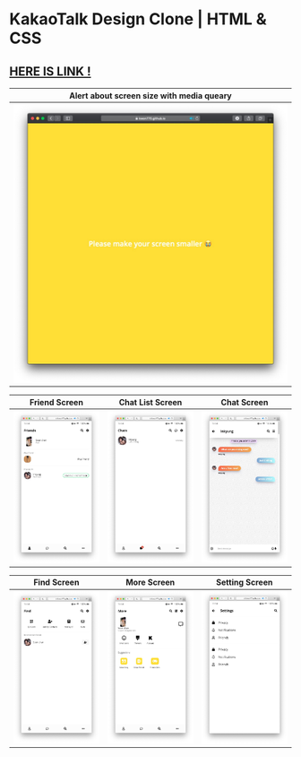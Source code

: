 # KakaoTalk Design Clone | HTML & CSS

## [HERE IS LINK !](https://kwon770.github.io/Kakao-Clone/friends.html)

| Alert about screen size with media queary |
| :---------------------------------------: |
|     ![](./images/SmallerPreview.jpg)      |

|          Friend Screen          |        Chat List Screen        |          Chat Screen          |
| :-----------------------------: | :----------------------------: | :---------------------------: |
| ![](./images/FriendPreview.jpg) | ![](./images/ChatsPreview.jpg) | ![](./images/ChatPreview.jpg) |

|          Find Screen          |          More Screen          |          Setting Screen          |
| :---------------------------: | :---------------------------: | :------------------------------: |
| ![](./images/FindPreview.jpg) | ![](./images/MorePreview.jpg) | ![](./images/SettingPreview.jpg) |
